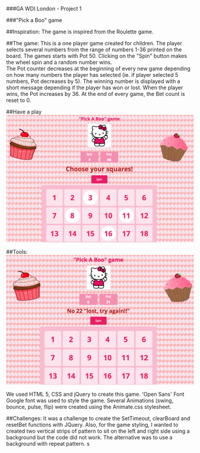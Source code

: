 
###GA WDI London - Project 1

###"Pick a Boo" game

##Inspiration:
The game is inspired from the Roulette game.

##The game: 
This is a one player game created for children. The player selects several numbers from the range of numbers 1-36 printed on the board.
The games starts with Pot 50. Clicking on the "Spin" button makes the wheel spin and a random number wins.   
The Pot counter decreases at the beginning of every new game depending on how many numbers the player has selected (ie. if player selected 5 numbers, Pot decreases by 5).
The winning number is displayed with a short message depending if the player has won or lost. 
When the player wins, the Pot increases by 36. At the end of every game, the Bet count is reset to 0. 

##Have a play
![](./images/kitt.png)

##Tools:
![](./images/hello.png)

We used HTML 5, CSS and jQuery to create this game.
'Open Sans' Font Google font was used to style the game. 
Several Animations (swing, bounce, pulse, flip) were created using the Animate.css stylesheet.

##Challenges:
It was a challenge to create the SetTimeout, clearBoard and resetBet functions with JQuery. Also, for the game styling, I wanted to created two vertical strips of pattern to sit on the left and right side using a background but the code did not work. The alternative was to use a background with repeat pattern. s

